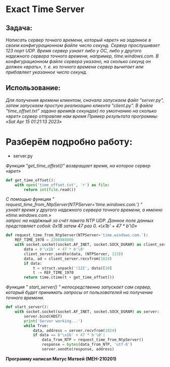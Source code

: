 # Exact Time Server #
## Задача: ##
_Написать сервер точного времени, который «врет» на заданное в своем конфигурационном файле число секунд. Сервер прослушивает 123 порт UDP. Время сервер узнает
либо у ОС, либо у другого надежного сервера точного времени, например, time.windows.com.
В конфигурационном файле сервера указано, на сколько секунд он должен «врать», т. е. из
точного времени сервер вычитает или прибавляет указанное число секунд._

## Использование: ##
_Для получения времени клиентом, сначала запускаем файл "server.py",
затем запускаем простую реализацию клиента "client.py".
В файле "time_offset.txt" задано время(в секундах) по умолчанию на сколько «врет» 
сервер отправляя нам время_
_Пример результата программы: «Sat Apr 15 01:21:13 2023»_

# Разберём подробно работу: #
+ server.py 

_Функция "get_time_offest()" возвращает время, на которое сервер «врет»_
```python
def get_time_offset():
    with open('time_offset.txt', 'r') as file:
        return int(file.read())
```

_С помощью функции " request_time_from_NtpServer(NTPServer='time.windows.com.') " <br/>
узнаёт время у другого надежного сервера точного времени, а именно  «time.windows.com.» <br/>
запрос на надёжный за счёт пакета NTP UDP. Данное поле данных представляет собой: 0x1B затем 47 раз 0. «\x1b' + 47 * b'\0»_
```python
def request_time_from_NtpServer(NTPServer='time.windows.com.'):
    REF_TIME_1970 = 2208988800
    with socket.socket(socket.AF_INET, socket.SOCK_DGRAM) as client_server:
        data = b'\x1b' + 47 * b'\0'
        client_server.sendto(data, (NTPServer, 123))
        data, ad = client_server.recvfrom(1024)
        if data:
            t = struct.unpack('!12I', data)[10]
            t -= REF_TIME_1970
        return time.ctime(t + get_time_offset())
```
_Функция " start_server() " непосредственно запускает сам сервер, который будет принимать запросы от пользователей на получение точного времени._
```python
def start_server():
    with socket.socket(socket.AF_INET, socket.SOCK_DGRAM) as server:
        server.bind(HOST)
        print('Server working...')
        while True:
            data, address = server.recvfrom(1024)
            if data == b'\x1b' + 47 * b'\0':
                data_from_NTP = request_time_from_NtpServer()
                response = bytes(data_from_NTP, 'utf-8')
                server.sendto(response, address)
```
__Программу написал Матус Матвей (МЕН-210201)__